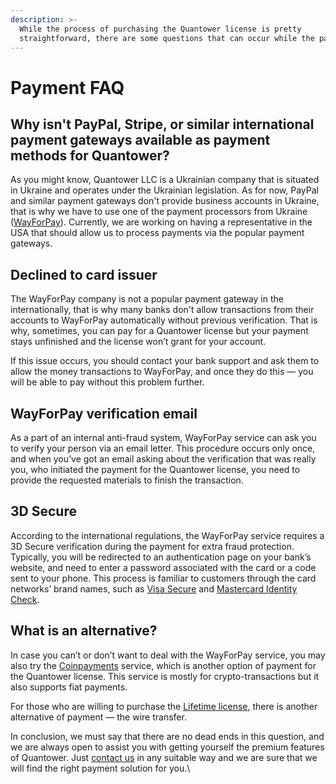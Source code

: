 ```yaml
---
description: >-
  While the process of purchasing the Quantower license is pretty
  straightforward, there are some questions that can occur while the payment.
---
```


# Payment FAQ

## Why isn't PayPal, Stripe, or similar international payment gateways available as payment methods for Quantower?

As you might know, Quantower LLC is a Ukrainian company that is situated in Ukraine and operates under the Ukrainian legislation. As for now, PayPal and similar payment gateways don't provide business accounts in Ukraine, that is why we have to use one of the payment processors from Ukraine ([WayForPay](https://wayforpay.com/)). Currently, we are working on having a representative in the USA that should allow us to process payments via the popular payment gateways.

## Declined to card issuer

The WayForPay company is not a popular payment gateway in the internationally, that is why many banks don't allow transactions from their accounts to WayForPay automatically without previous verification. That is why, sometimes, you can pay for a Quantower license but your payment stays unfinished and the license won’t grant for your account.

If this issue occurs, you should contact your bank support and ask them to allow the money transactions to WayForPay, and once they do this — you will be able to pay without this problem further.&#x20;

## WayForPay verification email

As a part of an internal anti-fraud system, WayForPay service can ask you to verify your person via an email letter. This procedure occurs only once, and when you’ve got an email asking about the verification that was really you, who initiated the payment for the Quantower license, you need to provide the requested materials to finish the transaction.&#x20;

## 3D Secure

According to the international regulations, the WayForPay service requires a 3D Secure verification during the payment for extra fraud protection. Typically, you will be redirected to an authentication page on your bank’s website, and need to enter a password associated with the card or a code sent to your phone. This process is familiar to customers through the card networks’ brand names, such as [Visa Secure](https://usa.visa.com/pay-with-visa/featured-technologies/verified-by-visa.html) and [Mastercard Identity Check](https://www.mastercard.us/en-us/business/overview/safety-and-security/identity-check.html).

## What is an alternative?

In case you can’t or don’t want to deal with the WayForPay service, you may also try the [Coinpayments](https://www.coinpayments.net/) service, which is another option of payment for the Quantower license. This service is mostly for crypto-transactions but it also supports fiat payments.&#x20;

For those who are willing to purchase the [Lifetime license](https://www.quantower.com/pricing), there is another alternative of payment — the wire transfer.

In conclusion, we must say that there are no dead ends in this question, and we are always open to assist you with getting yourself the premium features of Quantower. Just [contact us](https://www.quantower.com/contact-us) in any suitable way and we are sure that we will find the right payment solution for you.\

